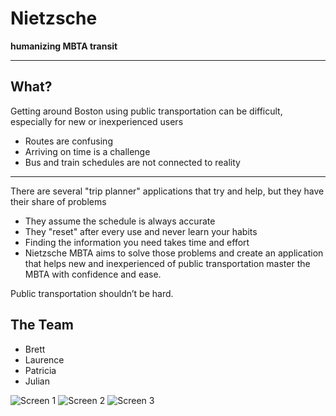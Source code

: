 Nietzsche
=========
__humanizing MBTA transit__

------------

What?
-----

Getting around Boston using public transportation can be difficult, especially for new or inexperienced users

+ Routes are confusing
+ Arriving on time is a challenge
+ Bus and train schedules are not connected to reality

------------

There are several "trip planner" applications that try and help, but they have their share of problems

+ They assume the schedule is always accurate
+ They "reset" after every use and never learn your habits
+ Finding the information you need takes time and effort
+ Nietzsche MBTA aims to solve those problems and create an application that helps new and inexperienced of public transportation master the MBTA with confidence and ease.

Public transportation shouldn’t be hard.

The Team
---------
+ Brett
+ Laurence
+ Patricia
+ Julian

![Screen 1](https://raw.github.com/jceipek/Nietzsche/master/finalRefinement/screen1_comparisons.png "Nietzsche Transit Screen 1 Evolution")
![Screen 2](https://raw.github.com/jceipek/Nietzsche/master/finalRefinement/screen2_all_comparisons.png "Nietzsche Transit Screen 2 Evolution")
![Screen 3](https://raw.github.com/jceipek/Nietzsche/master/finalRefinement/screen3_comparisons.png "Nietzsche Transit Screen 2 Evolution")